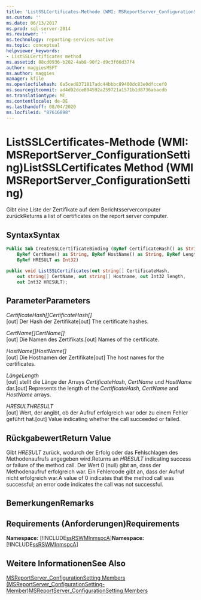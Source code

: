 ```yaml
---
title: 'ListSSLCertificates-Methode (WMI: MSReportServer_ConfigurationSetting) | Microsoft-Dokumentation'
ms.custom: ''
ms.date: 06/13/2017
ms.prod: sql-server-2014
ms.reviewer: ''
ms.technology: reporting-services-native
ms.topic: conceptual
helpviewer_keywords:
- ListSSLCertificates method
ms.assetid: 88cd0936-b202-4ab8-90f2-d9c3f66d37f4
author: maggiesMSFT
ms.author: maggies
manager: kfile
ms.openlocfilehash: 6a5ced8371817adc44bbbc89400dc83e0dfccef0
ms.sourcegitcommit: ad4d92dce894592a259721a1571b1d8736abacdb
ms.translationtype: MT
ms.contentlocale: de-DE
ms.lasthandoff: 08/04/2020
ms.locfileid: "87616898"
---
```

# <a name="listsslcertificates-method-wmi-msreportserver_configurationsetting"></a><span data-ttu-id="cb832-102">ListSSLCertificates-Methode (WMI: MSReportServer_ConfigurationSetting)</span><span class="sxs-lookup"><span data-stu-id="cb832-102">ListSSLCertificates Method (WMI MSReportServer_ConfigurationSetting)</span></span>
  <span data-ttu-id="cb832-103">Gibt eine Liste der Zertifikate auf dem Berichtsservercomputer zurück</span><span class="sxs-lookup"><span data-stu-id="cb832-103">Returns a list of certificates on the report server computer.</span></span>  
  
## <a name="syntax"></a><span data-ttu-id="cb832-104">Syntax</span><span class="sxs-lookup"><span data-stu-id="cb832-104">Syntax</span></span>  
  
```vb  
Public Sub CreateSSLCertificateBinding (ByRef CertificateHash() as String, _  
    ByRef CertName() as String, ByRef HostName() as String, ByRef Length as Int32, _   
    ByRef HRESULT as Int32)  
```  
  
```csharp  
public void ListSSLCertificates(out string[] CertificateHash,   
    out string[] CertName, out string[] Hostname, out Int32 length,   
    out Int32 HRESULT);  
```  
  
## <a name="parameters"></a><span data-ttu-id="cb832-105">Parameter</span><span class="sxs-lookup"><span data-stu-id="cb832-105">Parameters</span></span>  
 <span data-ttu-id="cb832-106">*CertificateHash[]*</span><span class="sxs-lookup"><span data-stu-id="cb832-106">*CertificateHash[]*</span></span>  
 <span data-ttu-id="cb832-107">[out] Der Hash der Zertifikate</span><span class="sxs-lookup"><span data-stu-id="cb832-107">[out] The certificate hashes.</span></span>  
  
 <span data-ttu-id="cb832-108">*CertName[]*</span><span class="sxs-lookup"><span data-stu-id="cb832-108">*CertName[]*</span></span>  
 <span data-ttu-id="cb832-109">[out] Die Namen des Zertifikats.</span><span class="sxs-lookup"><span data-stu-id="cb832-109">[out] Names of the certificate.</span></span>  
  
 <span data-ttu-id="cb832-110">*HostName[]*</span><span class="sxs-lookup"><span data-stu-id="cb832-110">*HostName[]*</span></span>  
 <span data-ttu-id="cb832-111">[out] Die Hostnamen der Zertifikate</span><span class="sxs-lookup"><span data-stu-id="cb832-111">[out] The host names for the certificates.</span></span>  
  
 <span data-ttu-id="cb832-112">*Länge*</span><span class="sxs-lookup"><span data-stu-id="cb832-112">*Length*</span></span>  
 <span data-ttu-id="cb832-113">[out] stellt die Länge der Arrays *CertificateHash*, *CertName* und *HostName* dar.</span><span class="sxs-lookup"><span data-stu-id="cb832-113">[out] Represents the length of the *CertificateHash*, *CertName* and *HostName* arrays.</span></span>  
  
 <span data-ttu-id="cb832-114">*HRESULT*</span><span class="sxs-lookup"><span data-stu-id="cb832-114">*HRESULT*</span></span>  
 <span data-ttu-id="cb832-115">[out] Wert, der angibt, ob der Aufruf erfolgreich war oder zu einem Fehler geführt hat.</span><span class="sxs-lookup"><span data-stu-id="cb832-115">[out] Value indicating whether the call succeeded or failed.</span></span>  
  
## <a name="return-value"></a><span data-ttu-id="cb832-116">Rückgabewert</span><span class="sxs-lookup"><span data-stu-id="cb832-116">Return Value</span></span>  
 <span data-ttu-id="cb832-117">Gibt *HRESULT* zurück, wodurch der Erfolg oder das Fehlschlagen des Methodenaufrufs angegeben wird.</span><span class="sxs-lookup"><span data-stu-id="cb832-117">Returns an *HRESULT* indicating success or failure of the method call.</span></span> <span data-ttu-id="cb832-118">Der Wert 0 (null) gibt an, dass der Methodenaufruf erfolgreich war. Ein Fehlercode gibt an, dass der Aufruf nicht erfolgreich war.</span><span class="sxs-lookup"><span data-stu-id="cb832-118">A value of 0 indicates that the method call was successful; an error code indicates the call was not successful.</span></span>  
  
## <a name="remarks"></a><span data-ttu-id="cb832-119">Bemerkungen</span><span class="sxs-lookup"><span data-stu-id="cb832-119">Remarks</span></span>  
  
## <a name="requirements"></a><span data-ttu-id="cb832-120">Requirements (Anforderungen)</span><span class="sxs-lookup"><span data-stu-id="cb832-120">Requirements</span></span>  
 <span data-ttu-id="cb832-121">**Namespace:** [!INCLUDE[ssRSWMInmspcA](../../includes/ssrswminmspca-md.md)]</span><span class="sxs-lookup"><span data-stu-id="cb832-121">**Namespace:** [!INCLUDE[ssRSWMInmspcA](../../includes/ssrswminmspca-md.md)]</span></span>  
  
## <a name="see-also"></a><span data-ttu-id="cb832-122">Weitere Informationen</span><span class="sxs-lookup"><span data-stu-id="cb832-122">See Also</span></span>  
 [<span data-ttu-id="cb832-123">MSReportServer_ConfigurationSetting Members (MSReportServer_ConfigurationSetting-Member)</span><span class="sxs-lookup"><span data-stu-id="cb832-123">MSReportServer_ConfigurationSetting Members</span></span>](msreportserver-configurationsetting-members.md)  
  
  

